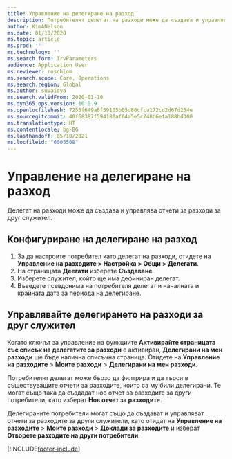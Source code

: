 ```yaml
---
title: Управление на делегиране на разход
description: Потребителят делегат на разходи може да създава и управлява отчети за разходи за друг служител в организацията.
author: KimANelson
ms.date: 01/10/2020
ms.topic: article
ms.prod: ''
ms.technology: ''
ms.search.form: TrvParameters
audience: Application User
ms.reviewer: roschlom
ms.search.scope: Core, Operations
ms.search.region: Global
ms.author: suvaidya
ms.search.validFrom: 2020-01-10
ms.dyn365.ops.version: 10.0.9
ms.openlocfilehash: 7255f649a6f59105b05d80cfca172cd2d67d254e
ms.sourcegitcommit: 40f68387f594180af64a5e5c748b6efa188bd300
ms.translationtype: HT
ms.contentlocale: bg-BG
ms.lasthandoff: 05/10/2021
ms.locfileid: "6005508"
---
```

# <a name="manage-expense-delegation"></a>Управление на делегиране на разход

Делегат на разходи може да създава и управлява отчети за разходи за друг служител.

## <a name="configure-expense-delegation"></a>Конфигуриране на делегиране на разход

1. За да настроите потребител като делегат на разходи, отидете на **Управление на разходите > Настройка > Общи > Делегати**.
2. На страницата **Деегати** изберете **Създаване**.
3. Изберете служител, който ще има дефиниран делегат. 
4. Въведете псевдонима на потребителя делегат и началната и крайната дата за периода на делегиране.

## <a name="manage-expense-delegation-for-another-employee"></a>Управлявайте делегирането на разходи за друг служител

Когато ключът за управление на функциите **Активирайте страницата със списък на делегатите за разходи** е активиран, **Делегирани на мен разходи** ще бъде налична списъчна страница. Отидете на **Управление на разходите** > **Моите разходи** > **Делегирани на мен разходи**.

Потребителят делегат може бързо да филтрира и да търси в съществуващите отчети за разходите, които са му били делегирани. Те могат също така да създадат нов отчет за разходите за други потребители, като изберат **Нов отчет за разходите**.

Делегираните потребители могат също да създават и управляват отчети за разходите за други служители, като отидат на **Управление на разходите** > **Моите разходи** > **Доклади за разходите** и изберат **Отворете разходите на други потребители**.


[!INCLUDE[footer-include](../includes/footer-banner.md)]